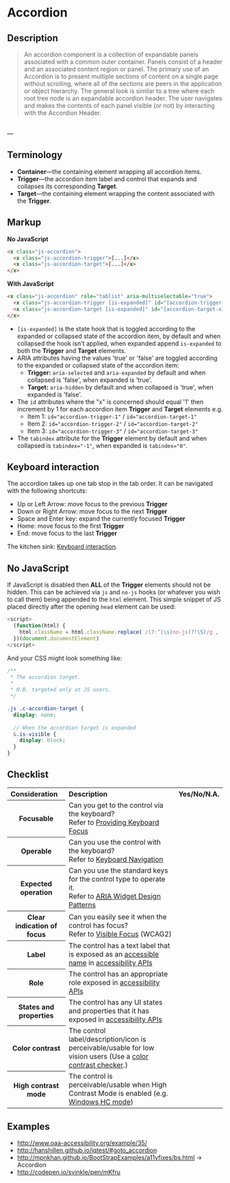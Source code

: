 # Accordion




## Description

> An accordion component is a collection of expandable panels associated with a common outer container. Panels consist of a header and an associated content region or panel. The primary use of an Accordion is to present multiple sections of content on a single page without scrolling, where all of the sections are peers in the application or object hierarchy. The general look is similar to a tree where each root tree node is an expandable accordion header. The user navigates and makes the contents of each panel visible (or not) by interacting with the Accordion Header.
<br>
—<http://www.w3.org/TR/wai-aria-practices/#accordion>




## Terminology

- **Container**—the containing element wrapping all accordion items.
- **Trigger**—the accordion item label and control that expands and collapses its corresponding **Target**.
- **Target**—the containing element wrapping the content associated with the **Trigger**.



## Markup

**No JavaScript**

```html
<x class="js-accordion">
  <x class="js-accordion-trigger">[...]</x>
  <x class="js-accordion-target">[...]</x>
</x>
```

**With JavaScript**

```html
<x class="js-accordion" role="tablist" aria-multiselectable="true">
  <x class="js-accordion-trigger [is-expanded]" id="[accordion-trigger-x]" aria-controls="[id-of-'js-accordion-trigger']" aria-selected="[true/false]" aria-expanded="[true/false]" tabindex="[-1/0]" role="tab">[...]</x>
  <x class="js-accordion-target [is-expanded]" id="[accordion-target-x]" aria-labelledby="[id-of-'js-accordion-target']" aria-hidden="[true/false]" role="tabpanel">[...]</x>
</x>
```

- `[is-expanded]` is the state hook that is toggled according to the expanded or collapsed state of the accordion item, by default and when collapsed the hook isn't applied, when expanded append `is-expanded` to both the **Trigger** and **Target** elements.
- ARIA attributes having the values 'true' or 'false' are toggled according to the expanded or collapsed state of the accordion item:
  - **Trigger:** `aria-selected` and `aria-expanded` by default and when collapsed is 'false', when expanded is 'true'.
  - **Target:** `aria-hidden` by default and when collapsed is 'true', when expanded is 'false'.
- The `id` attributes where the "x" is concerned should equal '1' then increment by 1 for each accordion item **Trigger** and **Target** elements e.g. 
  - Item 1: `id="accordion-trigger-1"` / `id="accordion-target-1"`
  - Item 2: `id="accordion-trigger-2"` / `id="accordion-target-2"`
  - Item 3: `id="accordion-trigger-3"` / `id="accordion-target-3"`
- The `tabindex` attribute for the **Trigger** element by default and when collapsed is `tabindex="-1"`, when expanded is `tabindex="0"`.




## Keyboard interaction

The accordion takes up one tab stop in the tab order. It can be navigated with the following shortcuts:

- Up or Left Arrow: move focus to the previous **Trigger**
- Down or Right Arrow: move focus to the next **Trigger**
- Space and Enter key: expand the currently focused **Trigger**
- Home: move focus to the first **Trigger**
- End: move focus to the last **Trigger**

The kitchen sink: [Keyboard interaction](http://www.w3.org/TR/wai-aria-practices/#accordion).




## No JavaScript

If JavaScript is disabled then **ALL** of the **Trigger** elements should not be hidden. This can be achieved via `js` and `no-js` hooks (or whatever you wish to call them) being appended to the `html` element. This simple snippet of JS placed directly after the opening `head` element can be used:

```js
<script>
  (function(html) {
    html.className = html.className.replace( /(?:^|\s)no-js(?!\S)/g , 'js' );
  })(document.documentElement)
</script>
```

And your CSS might look something like:

```scss
/**
 * The accordion target.
 *
 * N.B. targeted only at JS users.
 */

.js .c-accordion-target {
  display: none;
  
  // When the accordion target is expanded
  &.is-visible {
    display: block;
  }
}
```




## Checklist

<table>
<tbody>
<tr>
<th scope="col" style="text-align: left;">Consideration</th>
<th scope="col" style="text-align: left;">Description</th>
<th scope="col" style="text-align: left;">Yes/No/N.A.</th>
</tr>
<tr>
<th scope="row">Focusable</th>
<td>Can you get to the control via the keyboard? 
<br>Refer to <a href="http://www.w3.org/WAI/PF/aria-practices/#kbd_focus">Providing Keyboard Focus</a></td>
<td></td>
</tr>
<tr>
<th scope="row">Operable</th>
<td>Can you use the control with the keyboard?
<br>Refer to <a href="http://www.w3.org/WAI/PF/aria-practices/#keyboard">Keyboard Navigation</a></td>
<td></td>
</tr>
<tr>
<th scope="row">Expected operation</th>
<td>Can you use the standard keys for the control type to operate it. 
<br>Refer to <a href="http://www.w3.org/WAI/PF/aria-practices/#aria_ex"><abbr title="Accessible Rich Internet Applications">ARIA</abbr> Widget Design Patterns</a></td>
<td></td>
</tr>
<tr>
<th scope="row">Clear indication of focus</th>
<td>Can you easily see it when the control has focus?
<br>Refer to <a href="http://www.w3.org/TR/UNDERSTANDING-WCAG20/navigation-mechanisms-focus-visible.html">Visible Focus</a> (WCAG2)</td>
<td></td>
</tr>
<tr>
<th scope="row">Label</th>
<td>The control has a text label that is exposed as an <a href="http://www.w3.org/TR/wai-aria/terms#def_accessible_name">accessible name</a> in <a href="http://rawgit.com/w3c/aria/master/html-aam/html-aam.html#introduction-accessibility-apis">accessibility APIs</a></td>
<td></td>
</tr>
<tr>
<th scope="row">Role</th>
<td>The control has an appropriate role exposed in <a href="http://rawgit.com/w3c/aria/master/html-aam/html-aam.html#introduction-accessibility-apis">accessibility APIs</a></td>
<td></td>
</tr>
<tr>
<th scope="row">States and properties</th>
<td>The control has any UI states and properties that it has exposed in <a href="http://rawgit.com/w3c/aria/master/html-aam/html-aam.html#introduction-accessibility-apis">accessibility APIs</a></td>
<td></td>
</tr>
<tr>
<th scope="row">Color contrast</th>
<td> The control label/description/icon is perceivable/usable for low vision users (Use a <a href="http://www.paciellogroup.com/resources/contrastanalyser/">color contrast checker</a>.)</td>
<td></td>
</tr>
<tr>
<th scope="row">High contrast mode</th>
<td>The control is perceivable/usable when High Contrast Mode is enabled (e.g. <a href="http://www.paciellogroup.com/blog/2010/01/high-contrast-proof-css-sprites/">Windows HC mode</a>)</td>
<td></td>
</tr>
</tbody>
</table>




## Examples

- http://www.oaa-accessibility.org/example/35/
- http://hanshillen.github.io/jqtest/#goto_accordion
- http://mpnkhan.github.io/BootStrapExamples/a11yfixes/bs.html -> Accordion
- http://codepen.io/svinkle/pen/mKfru
